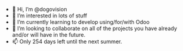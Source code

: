 - 👋 Hi, I’m @dogovision
- 👀 I’m interested in lots of stuff
- 🌱 I’m currently learning to develop using/for/with Odoo
- 💞️ I’m looking to collaborate on all of the projects you have already and/or will have in the future.
- 📫 Only 254 days left until the next summer.

